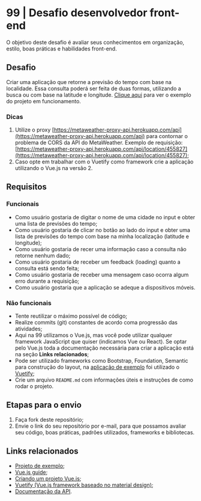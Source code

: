 # 99 | Desafio desenvolvedor front-end

O objetivo deste desafio é avaliar seus conhecimentos em organização, estilo, boas práticas e habilidades front-end.

## Desafio
Criar uma aplicação que retorne a previsão do tempo com base na localidade. Essa consulta poderá ser feita de duas formas, utilizando a busca ou com base na latitude e longitude. [Clique aqui](https://metaweather-app.herokuapp.com) para ver o exemplo do projeto em funcionamento.

### Dicas
1. Utilize o proxy [https://metaweather-proxy-api.herokuapp.com/api](https://metaweather-proxy-api.herokuapp.com/api) para contornar o problema de CORS da API do MetaWeather. Exemplo de requisição: [https://metaweather-proxy-api.herokuapp.com/api/location/455827](https://metaweather-proxy-api.herokuapp.com/api/location/455827);
1. Caso opte em trabalhar com o Vuetify como framework crie a aplicação utilizando o Vue.js na versão 2.

## Requisitos

### Funcionais
- Como usuário gostaria de digitar o nome de uma cidade no input e obter uma lista de previsões do tempo;
- Como usuário gostaria de clicar no botão ao lado do input e obter uma lista de previsões do tempo com base na minha localização (latitude e longitude);
- Como usuário gostaria de recer uma informação caso a consulta não retorne nenhum dado;
- Como usuário gostaria de receber um feedback (loading) quanto a consulta está sendo feita;
- Como usuário gostaria de receber uma mensagem caso ocorra algum erro durante a requisição;
- Como usuário gostaria que a aplicação se adeque a dispositivos móveis.

### Não funcionais
- Tente reutilizar o máximo possível de código;
- Realize commits (git) constantes de acordo coma progressão das atividades;
- Aqui na 99 utilizamos o Vue.js, mas você pode utilizar qualquer framework JavaScript que quiser (indicamos Vue ou React). Se optar pelo Vue.js toda a documentação necessária para criar a aplicação está na seção **Links relacionados**;
- Pode ser utilizado frameworks como Bootstrap, Foundation, Semantic para construção do layout, na [aplicação de exemplo](https://metaweather-app.herokuapp.com/) foi utilizado o [Vuetify](https://vuetifyjs.com/en/getting-started/installation);
- Crie um arquivo `README.md` com informações úteis e instruções de como rodar o projeto.

## Etapas para o envio
1. Faça fork deste repositório;
1. Envie o link do seu repositório por e-mail, para que possamos avaliar seu código, boas práticas, padrões utilizados, frameworks e bibliotecas.

## Links relacionados
- [Projeto de exemplo](https://metaweather-app.herokuapp.com);
- [Vue.js guide](https://vuejs.org/v2/guide);
- [Criando um projeto Vue.js](https://cli.vuejs.org/guide/creating-a-project.html);
- [Vuetify (Vue.js framework baseado no material design)](https://vuetifyjs.com/en/getting-started/installation);
- [Documentação da API](https://www.metaweather.com/api).
